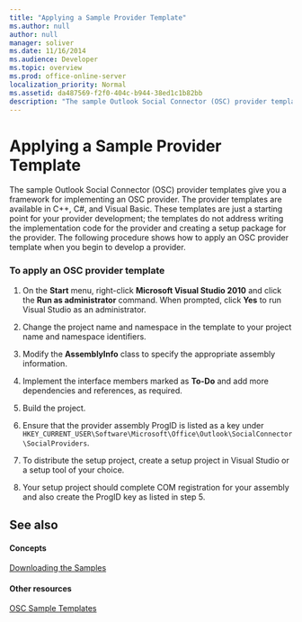```yaml
---
title: "Applying a Sample Provider Template"
ms.author: null
author: null
manager: soliver
ms.date: 11/16/2014
ms.audience: Developer
ms.topic: overview
ms.prod: office-online-server
localization_priority: Normal
ms.assetid: da487569-f2f0-404c-b944-38ed1c1b82bb
description: "The sample Outlook Social Connector (OSC) provider templates give you a framework for implementing an OSC provider. The provider templates are available in C++, C#, and Visual Basic. These templates are just a starting point for your provider development; the templates do not address writing the implementation code for the provider and creating a setup package for the provider. The following procedure shows how to apply an OSC provider template when you begin to develop a provider."
---
```


# Applying a Sample Provider Template

The sample Outlook Social Connector (OSC) provider templates give you a framework for implementing an OSC provider. The provider templates are available in C++, C#, and Visual Basic. These templates are just a starting point for your provider development; the templates do not address writing the implementation code for the provider and creating a setup package for the provider. The following procedure shows how to apply an OSC provider template when you begin to develop a provider.
  
### To apply an OSC provider template

1. On the **Start** menu, right-click **Microsoft Visual Studio 2010** and click the **Run as administrator** command. When prompted, click **Yes** to run Visual Studio as an administrator. 
    
2. Change the project name and namespace in the template to your project name and namespace identifiers.
    
3. Modify the **AssemblyInfo** class to specify the appropriate assembly information. 
    
4. Implement the interface members marked as **To-Do** and add more dependencies and references, as required. 
    
5. Build the project.
    
6. Ensure that the provider assembly ProgID is listed as a key under  `HKEY_CURRENT_USER\Software\Microsoft\Office\Outlook\SocialConnector\SocialProviders`.
    
7. To distribute the setup project, create a setup project in Visual Studio or a setup tool of your choice.
    
8. Your setup project should complete COM registration for your assembly and also create the ProgID key as listed in step 5.
    
## See also

#### Concepts

[Downloading the Samples](downloading-the-samples.md)
#### Other resources

[OSC Sample Templates](osc-sample-templates.md)

